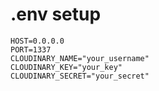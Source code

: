 # .env setup

```
HOST=0.0.0.0
PORT=1337
CLOUDINARY_NAME="your_username"
CLOUDINARY_KEY="your_key"
CLOUDINARY_SECRET="your_secret"
```
